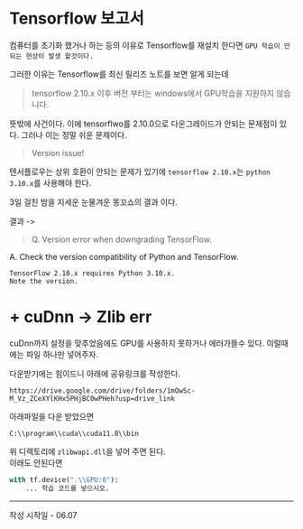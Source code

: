 Tensorflow 보고서
=====
컴퓨터를 초기화 했거나 하는 등의 이유로 Tensorflow를 재설치 한다면 `GPU 학습이 안되는 현상이 발생 할것이다.`

그러한 이유는 Tensorflow를 최신 릴리즈 노트를 보면 알게 되는데
> tensorflow 2.10.x 이후 버전 부터는 windows에서 GPU학습을 지원하지 않습니다.

뜻밖에 사건이다. 이에 tensorflwo를 2.10.0으로 다운그레이드가 안되는 문제점이 있다. 그러나 이는 정말 쉬운 문제이다.
>Version issue!

텐서플로우는 상위 호환이 안되는 문제가 있기에 `tensorflow 2.10.x`는 `python 3.10.x`를 사용해야 한다. 

3일 걸친 밤을 지세운 눈물겨운 똥꼬쇼의 결과 이다.

결과 ->
> Q. Version error when downgrading TensorFlow.<br>

A. Check the version compatibility of Python and TensorFlow.
```
TensorFlow 2.10.x requires Python 3.10.x.
Note the version.
```

# + cuDnn -> Zlib err
cuDnn까지 설정을 맞추었음에도 GPU를 사용하지 못하거나 에러가뜰수 있다. 이럴때에는 파일 하나만 넣어주자.

다운받기에는 힘이드니 아래에 공유링크를 작성한다.
``` 
https://drive.google.com/drive/folders/1mOwSc-M_Vz_ZCeXYlKHx5PHjBC0wPHeh?usp=drive_link 
```
아래파일을 다운 받았으면 
```
C:\\program\\cuda\\cuda11.8\\bin
```
위 디렉토리에 `zlibwapi.dll`을 넣어 주면 된다.<br>
이래도 안된다면 
``` py
with tf.device(".\\GPU:0"):
    ... 학습 코드를 넣으시오.
```






----
작성 시작일 - 06.07
